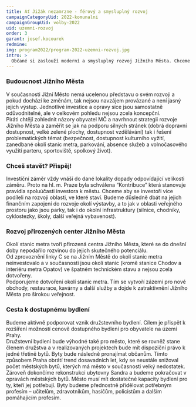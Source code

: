 ```yaml
---
title: Ať Jižák nezamrzne - férový a smysluplný rozvoj
campaignCategoryUid: 2022-komunalni
campaignGroupUid: volby-2022
uid: uzemni-rozvoj
order: 3
garant: josef.kocourek
redmine: 
img: program2022/program-2022-uzemni-rozvoj.jpg
intro: >
  Občané si zaslouží moderní a smysluplný rozvoj Jižního Města. Chceme dostavbu center v místech stanic metra, která poskytnou obchody, restaurace a další služby. Po investorech budeme vyžadovat zajištění dostatečných parkovacích míst, maximalizaci zeleně a další investice do veřejného prostoru. Chceme podpořit výstavbu družstevního bydlení s účastí radnice.
---
```


### Budoucnost Jižního Města
V současnosti Jižní Město nemá ucelenou představu o svém rozvoji a pokud dochází ke změnám, tak nejsou navzájem provázané a není jasný jejich výstup. Jednotlivé investice a opravy sice jsou samostatně odůvodnitelné, ale v celkovém pohledu nejsou zcela koncepční.<br>
Piráti chtějí zohlednit názory obyvatel MČ a navrhnout strategii rozvoje Jižního Města a zaměřit se jak na podporu silných stránek (dobrá dopravní dostupnost, velké zelené plochy, dostupnost vzdělávání) tak i řešení problematických témat (bezpečnost, dostupnost kulturního vyžití, zanedbané okolí stanic metra, parkování, absence služeb a volnočasového využití parteru, sportoviště, spolkový život).<br>

###  Chceš stavět? Přispěj!
Investiční záměr vždy vnáší do dané lokality dopady odpovídající velikosti záměru. Proto na hl. m. Praze byla schválena “Kontribuce” která stanovuje pravidla spoluúčasti investora k městu. Chceme aby se investoři více podíleli na rozvoji oblasti, ve které staví. Budeme důsledně dbát na jejich finančním zapojení do rozvoje okolí výstavby, a to jak v oblasti veřejného prostoru jako jsou parky, tak i do okolní infrastruktury (silnice, chodníky, cyklostezky, školy, další veřejná vybavenost).

### Rozvoj přirozených center Jižního Města
Okolí stanic metra tvoří přirozená centra Jižního Města, které se do dnešní doby nepodařilo rozvinou do jejich skutečného potenciálu. <br>
Od zprovoznění linky C se na Jižním Městě do okolí stanic metra neinvestovalo a v současnosti jsou okolí stanic (kromě stanice Chodov a interiéru metra Opatov) ve špatném technickém stavu a nejsou zcela dotvořeny. <br>
Podporujeme dotvoření okolí stanic metra. Tím se vytvoří zázemí pro nové obchody, restaurace, kavárny a další služby a dojde k zatraktivnění Jižního Města pro širokou veřejnost. <br>

### Cesta k dostupnému bydlení
Budeme aktivně podporovat vznik družstevního bydlení. Cílem je přispět k rozšíření možností cenově dostupného bydlení pro obyvatele na území Prahy. <br>
Družstevní bydlení bude výhodné také pro město, které se rovněž stane členem družstva a v realizovaných projektech bude mít dispoziční právo k jedné třetině bytů. Byty bude následně pronajímat občanům. Tímto způsobem Praha obrátí trend dosavadních let, kdy se neustále snižoval počet městských bytů, kterých má město v současnosti velký nedostatek. <br>
Zároveň dokončíme rekonstrukci ubytovny Sandra a budeme pokračovat v opravách městských bytů. Město musí mít dostatečné kapacity bydlení pro ty, kteří jej potřebují. Byty budeme přednostně přidělovat potřebným profesím – učitelům, zdravotníkům, hasičům, policistům a dalším pomáhajícím profesím. <br>

